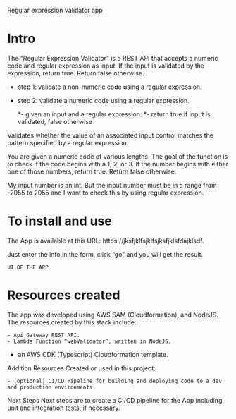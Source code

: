 Regular expression validator app

# Intro

The “Regular Expression Validator” is a REST API that accepts a numeric code and regular expression as input. If the input is validated by the expression, return true. Return false otherwise.

  - step 1: validate a non-numeric code using a regular expression. 
  - step 2: validate a numeric code using a regular expression.
    
    *- given an input and a regular expression:
    *- return true if input is validated, false otherwise

Validates whether the value of an associated input control matches the pattern specified by a regular expression.

You are given a numeric code of various lengths. The goal of the function is to check if the code begins with a 1, 2, or 3. If the number begins with either one of those numbers, return true. Return false otherwise.

My input number is an int. But the input number must be in a range from -2055 to 2055 and I want to check this by using regular expression.



# To install and use
The App is available at this URL: https://jksfjklfsjklfsjksfjklsfdajklsdf.

Just enter the info in the form, click “go” and you will get the result.

	UI OF THE APP

# Resources created
The app was developed using AWS SAM (Cloudformation), and NodeJS. The resources created by this stack include:

	- Api Gateway REST API.
	- Lambda Function “webValidator”, written in NodeJS.
  - an AWS CDK (Typescript) Cloudformation template.
	
Addition Resources Created or used in this project:

	- (optional) CI/CD Pipeline for building and deploying code to a dev and production environments.




Next Steps
Next steps are to create a CI/CD pipeline for the App including unit and integration tests, if necessary.



